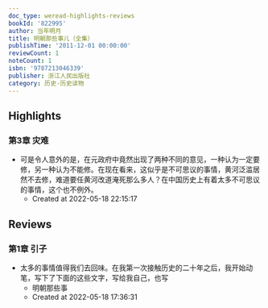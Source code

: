 ```yaml
---
doc_type: weread-highlights-reviews
bookId: '822995'
author: 当年明月
title: 明朝那些事儿（全集）
publishTime: '2011-12-01 00:00:00'
reviewCount: 1
noteCount: 1
isbn: '9787213046339'
publisher: 浙江人民出版社
category: 历史-历史读物
---
```

## Highlights

### 第3章 灾难
- 可是令人意外的是，在元政府中竟然出现了两种不同的意见，一种认为一定要修，另一种认为不能修。在现在看来，这似乎是不可思议的事情，黄河泛滥居然不去修，难道要任黄河改道淹死那么多人？在中国历史上有着太多不可思议的事情，这个也不例外。
    - Created at 2022-05-18 22:15:17



## Reviews

### 第1章 引子


- 太多的事情值得我们去回味。在我第一次接触历史的二十年之后，我开始动笔，写下了下面的这些文字，写给我自己，也写
    - 明朝那些事
    - Created at 2022-05-18 17:36:31

